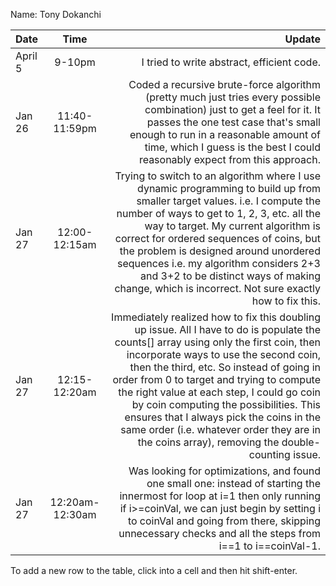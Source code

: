 Name: Tony Dokanchi

| Date    |      Time       |                                                                                                                                                                                                                                                                                                                                                                                                                                                                                                          Update |
|:--------|:---------------:|----------------------------------------------------------------------------------------------------------------------------------------------------------------------------------------------------------------------------------------------------------------------------------------------------------------------------------------------------------------------------------------------------------------------------------------------------------------------------------------------------------------:|
| April 5 |     9-10pm      |                                                                                                                                                                                                                                                                                                                                                                                                                                                                      I tried to write abstract, efficient code. |
| Jan 26  |  11:40-11:59pm  |                                                                                                                                                                                                                           Coded a recursive brute-force algorithm (pretty much just tries every possible combination) just to get a feel for it. It passes the one test case that's small enough to run in a reasonable amount of time, which I guess is the best I could reasonably expect from this approach. |
| Jan 27  |  12:00-12:15am  |                                                            Trying to switch to an algorithm where I use dynamic programming to build up from smaller target values. i.e. I compute the number of ways to get to 1, 2, 3, etc. all the way to target. My current algorithm is correct for ordered sequences of coins, but the problem is designed around unordered sequences i.e. my algorithm considers 2+3 and 3+2 to be distinct ways of making change, which is incorrect. Not sure exactly how to fix this. |
| Jan 27  |  12:15-12:20am  | Immediately realized how to fix this doubling up issue. All I have to do is populate the counts[] array using only the first coin, then incorporate ways to use the second coin, then the third, etc. So instead of going in order from 0 to target and trying to compute the right value at each step, I could go coin by coin computing the possibilities. This ensures that I always pick the coins in the same order (i.e. whatever order they are in the coins array), removing the double-counting issue. |
| Jan 27  | 12:20am-12:30am |                                                                                                                                                                                                                             Was looking for optimizations, and found one small one: instead of starting the innermost for loop at i=1 then only running if i>=coinVal, we can just begin by setting i to coinVal and going from there, skipping unnecessary checks and all the steps from i==1 to i==coinVal-1. |


To add a new row to the table, click into a cell and then hit shift-enter.